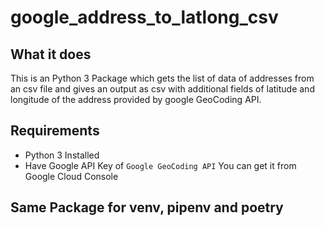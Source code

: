 # google_address_to_latlong_csv

## What it does

This is an Python 3 Package which gets the list of data of addresses from an csv file and gives an output as csv with additional fields of latitude and longitude of the address provided by google GeoCoding API.

## Requirements

- Python 3 Installed
- Have Google API Key of `Google GeoCoding API` You can get it from Google Cloud Console


## Same Package for venv, pipenv and poetry
